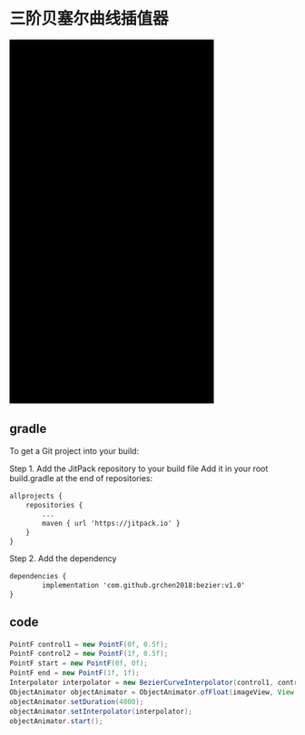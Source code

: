 # 三阶贝塞尔曲线插值器

<img src="https://github.com/grchen2018/bezier/blob/master/app/preview.gif" width="360">

## gradle
To get a Git project into your build:

Step 1. Add the JitPack repository to your build file
Add it in your root build.gradle at the end of repositories:

	allprojects {
		repositories {
			...
			maven { url 'https://jitpack.io' }
		}
	}
  
Step 2. Add the dependency

	dependencies {
	        implementation 'com.github.grchen2018:bezier:v1.0'
	}
  
  
## code
``` java
PointF control1 = new PointF(0f, 0.5f);
PointF control2 = new PointF(1f, 0.5f);
PointF start = new PointF(0f, 0f);
PointF end = new PointF(1f, 1f);
Interpolator interpolator = new BezierCurveInterpolator(control1, control2, start, end);
ObjectAnimator objectAnimator = ObjectAnimator.ofFloat(imageView, View.TRANSLATION_X, 0f, 1080f);
objectAnimator.setDuration(4000);
objectAnimator.setInterpolator(interpolator);
objectAnimator.start();
```
